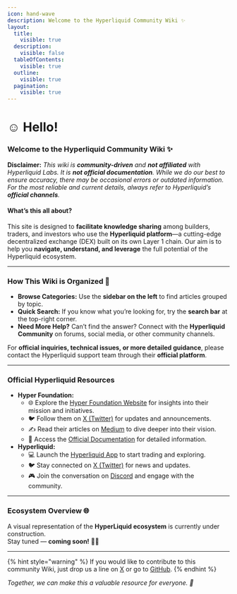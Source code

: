 ```yaml
---
icon: hand-wave
description: Welcome to the Hyperliquid Community Wiki ✨
layout:
  title:
    visible: true
  description:
    visible: false
  tableOfContents:
    visible: true
  outline:
    visible: true
  pagination:
    visible: true
---
```


# ☺️ Hello!

### **Welcome to the Hyperliquid Community Wiki ✨**

**Disclaimer:** _This wiki is **community-driven** and **not affiliated** with Hyperliquid Labs. It is **not official documentation**. While we do our best to ensure accuracy, there may be occasional errors or outdated information. For the most reliable and current details, always refer to Hyperliquid’s **official channels**._

#### What’s this all about?

This site is designed to **facilitate knowledge sharing** among builders, traders, and investors who use the **Hyperliquid platform**—a cutting-edge decentralized exchange (DEX) built on its own Layer 1 chain. Our aim is to help you **navigate, understand, and leverage** the full potential of the Hyperliquid ecosystem.

***

### How This Wiki is Organized 🧭

* **Browse Categories:** Use the **sidebar on the left** to find articles grouped by topic.
* **Quick Search:** If you know what you’re looking for, try the **search bar** at the top-right corner.
* **Need More Help?** Can’t find the answer? Connect with the **Hyperliquid Community** on forums, social media, or other community channels.

For **official inquiries, technical issues, or more detailed guidance**, please contact the Hyperliquid support team through their **official platform**.

***

### Official Hyperliquid Resources

* **Hyper Foundation:**
  * 🌐 Explore the [Hyper Foundation Website](https://hyperfoundation.org/) for insights into their mission and initiatives.
  * 🐦 Follow them on [X (Twitter)](https://x.com/HyperFND) for updates and announcements.
  * ✍️ Read their articles on [Medium](https://hyperfnd.medium.com/) to dive deeper into their vision.
  * 📄 Access the [Official Documentation](https://hyperliquid.gitbook.io/hyperliquid-docs) for detailed information.
* **Hyperliquid:**
  * 💻 Launch the [Hyperliquid App](https://app.hyperliquid.xyz/trade) to start trading and exploring.
  * 🐦 Stay connected on [X (Twitter)](https://x.com/HyperliquidX) for news and updates.
  * 🎮 Join the conversation on [Discord](https://discord.com/invite/hyperliquid) and engage with the community.

***

### Ecosystem Overview 🌐

A visual representation of the **HyperLiquid ecosystem** is currently under construction.\
Stay tuned — **coming soon!** 🚧✨

***

{% hint style="warning" %}
If you would like to contribute to this community Wiki, just drop us a line on [X](https://x.com/solynor_finance) or go to [GitHub](https://github.com/Hyperliquid-Community/wiki-community).
{% endhint %}

_Together, we can make this a valuable resource for everyone. 🚀_

